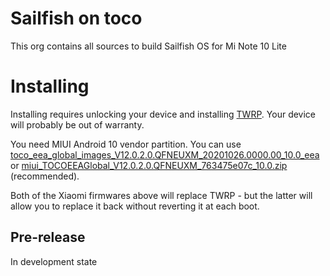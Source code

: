 # Sailfish on toco

This org contains all sources to build Sailfish OS for Mi Note 10 Lite

# Installing
Installing requires unlocking your device and installing [TWRP](https://twrp.me/xiaomi/xiaomimi10lite.html).
Your device will probably be out of warranty.

You need MIUI Android 10 vendor partition.
You can use [toco_eea_global_images_V12.0.2.0.QFNEUXM_20201026.0000.00_10.0_eea](https://xmfirmwareupdater.com/miui/toco/stable/V12.0.2.0.QFNEUXM/) or [miui_TOCOEEAGlobal_V12.0.2.0.QFNEUXM_763475e07c_10.0.zip](https://xiaomirom.com/en/download/mi-note-10-lite-toco-stable-V12.0.2.0.QFNEUXM/) (recommended).

Both of the Xiaomi firmwares above will replace TWRP - but the latter will allow you to replace it back without reverting it at each boot.

## Pre-release
In development state
